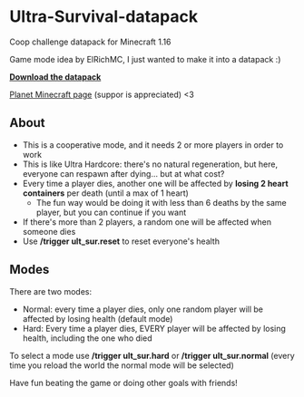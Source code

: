 # Ultra-Survival-datapack
Coop challenge datapack for Minecraft 1.16

Game mode idea by ElRichMC, I just wanted to make it into a datapack :)

**[Download the datapack](https://github.com/Shaaaaaaaaaron/Ultra-Survival-datapack/releases)**

[Planet Minecraft page](https://www.planetminecraft.com/data-pack/ultra-survival-5004553/) (suppor is appreciated) <3

## About
- This is a cooperative mode, and it needs 2 or more players in order to work
- This is like Ultra Hardcore: there's no natural regeneration, but here, everyone can respawn after dying... but at what cost?
- Every time a player dies, another one will be affected by **losing 2 heart containers** per death (until a max of 1 heart)
  - The fun way would be doing it with less than 6 deaths by the same player, but you can continue if you want
- If there's more than 2 players, a random one will be affected when someone dies
- Use **/trigger ult_sur.reset** to reset everyone's health

## Modes
There are two modes:
- Normal: every time a player dies, only one random player will be affected by losing health (default mode)
- Hard: Every time a player dies, EVERY player will be affected by losing health, including the one who died

To select a mode use **/trigger ult_sur.hard** or **/trigger ult_sur.normal**
(every time you reload the world the normal mode will be selected)

Have fun beating the game or doing other goals with friends!
